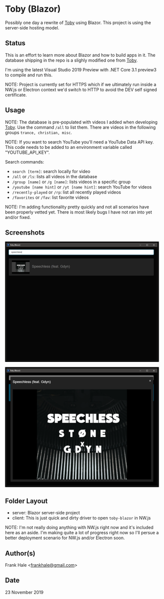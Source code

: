# Toby (Blazor)

Possibly one day a rewrite of [Toby](https://github.com/frankhale/toby) using
Blazor. This project is using the server-side hosting model.

## Status

This is an effort to learn more about Blazor and how to build apps in it. The
database shipping in the repo is a slighly modified one from [Toby](https://github.com/frankhale/toby).

I'm using the latest Visual Studio 2019 Preview with .NET Core 3.1 preview3 to
compile and run this.

NOTE: Project is currently set for HTTPS which if we ultimately run inside a
NW.js or Electron context we'd switch to HTTP to avoid the DEV self signed
certificate.

## Usage

NOTE: The database is pre-populated with videos I added when developing
[Toby](https:/github.com/frankhale/toby). Use the command `/all` to list them.
There are videos in the following groups `trance, christian, misc`.

NOTE: If you want to search YouTube you'll need a YouTube Data API key. This
code needs to be added to an environment variable called "YOUTUBE_API_KEY".

Search commands:

- `search [term]`: search locally for video
- `/all` or `/ls`: lists all videos in the database
- `/group [name]` or `/g [name]`: lists videos in a specific group
- `/youtube [name hint]` or `/yt [name hint]`: search YouTube for videos
- `/recently-played` or `/rp`: list all recently played videos
- `/favorites` or `/fav`: list favorite videos

NOTE: I'm adding functionality pretty quickly and not all scenarios have been
properly vetted yet. There is most likely bugs I have not ran into yet and/or
fixed.

## Screenshots

![Basic UI](screenshots/one.PNG)

![Video Playback](screenshots/two.PNG)

## Folder Layout

- server: Blazor server-side project
- client: This is just quick and dirty driver to open `toby-blazor` in NW.js

NOTE: I'm not really doing anything with NW.js right now and it's included here
as an aside. I'm making quite a lot of progress right now so I'll persue a
better deployment scenario for NW.js and/or Electron soon.

## Author(s)

Frank Hale &lt;frankhale@gmail.com&gt;

## Date

23 November 2019
